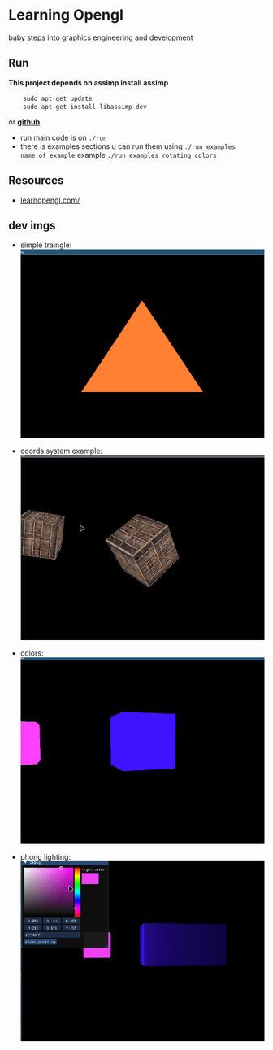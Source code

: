 # Learning Opengl
baby steps into graphics engineering and development


## Run
**This project depends on assimp install assimp** 
```
    sudo apt-get update
    sudo apt-get install libassimp-dev
```    
or **[github](https://github.com/assimp/assimp/blob/master/Build.md)**   

-   run main code is on ```./run```
-   there is examples sections u can run them using ```./run_examples name_of_example``` example ```./run_examples rotating_colors```


## Resources
-   [learnopengl.com/](https://learnopengl.com/)


## dev imgs
- simple traingle:    
![simple traingle](./dev-imgs/traingle.png)

- coords system example:    
![coords system](./dev-imgs/coords_system.gif)

- colors:    
![colors](./dev-imgs/colors.gif)

- phong lighting:    
![lighting](./dev-imgs/phong_lighing.gif)    